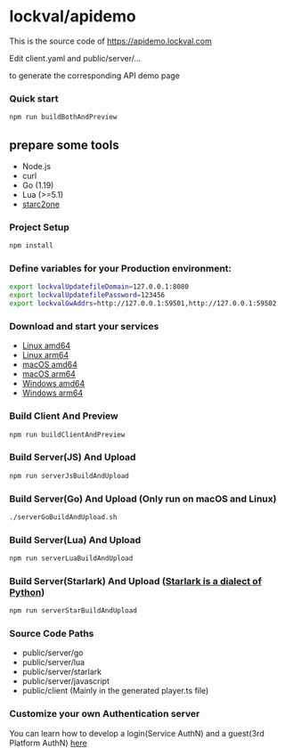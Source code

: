 # lockval/apidemo

This is the source code of https://apidemo.lockval.com

Edit client.yaml and public/server/...

to generate the corresponding API demo page

### Quick start

```sh
npm run buildBothAndPreview
```

## prepare some tools
- Node.js
- curl
- Go (1.19)
- Lua (>=5.1)
- [starc2one](https://github.com/vanishs/starc2one)

### Project Setup

```sh
npm install
```

### Define variables for your Production environment:

```sh
export lockvalUpdatefileDomain=127.0.0.1:8080
export lockvalUpdatefilePassword=123456
export lockvalGwAddrs=http://127.0.0.1:59501,http://127.0.0.1:59502
```


### Download and start your services

- [Linux amd64](https://downloads.lockval.com/v0.0.8.amd64.linux.zip)
- [Linux arm64](https://downloads.lockval.com/v0.0.8.arm64.linux.zip)
- [macOS amd64](https://downloads.lockval.com/v0.0.8.amd64.darwin.zip)
- [macOS arm64](https://downloads.lockval.com/v0.0.8.arm64.darwin.zip)
- [Windows amd64](https://downloads.lockval.com/v0.0.8.amd64.windows.zip)
- [Windows arm64](https://downloads.lockval.com/v0.0.8.arm64.windows.zip)




### Build Client And Preview

```sh
npm run buildClientAndPreview
```

### Build Server(JS) And Upload

```sh
npm run serverJsBuildAndUpload
```

### Build Server(Go) And Upload (Only run on macOS and Linux)

```sh
./serverGoBuildAndUpload.sh
```

### Build Server(Lua) And Upload

```sh
npm run serverLuaBuildAndUpload
```

### Build Server(Starlark) And Upload ([Starlark is a dialect of Python](https://github.com/bazelbuild/starlark))

```sh
npm run serverStarBuildAndUpload
```

### Source Code Paths

- public/server/go
- public/server/lua
- public/server/starlark
- public/server/javascript
- public/client (Mainly in the generated player.ts file)

### Customize your own Authentication server

You can learn how to develop a login(Service AuthN) and a guest(3rd Platform AuthN) [here](https://github.com/lockval/authn)